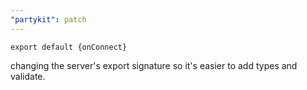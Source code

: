 ```yaml
---
"partykit": patch
---
```


`export default {onConnect}`

changing the server's export signature so it's easier to add types and validate.
